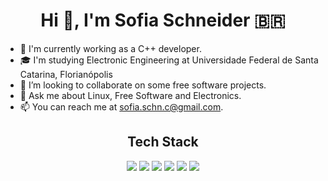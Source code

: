 <h1 align="center">Hi 👋, I'm Sofia Schneider 🇧🇷</h1>

- 💼 I'm currently working as a C++ developer.
- 🎓 I'm studying Electronic Engineering at Universidade Federal de Santa Catarina, Florianópolis
- 👯 I’m looking to collaborate on some free software projects.
- 💬 Ask me about Linux, Free Software and Electronics.
- 📫 You can reach me at sofia.schn.c@gmail.com.

<h2 align="center">Tech Stack</h2>
<p align="center">
  <a href="https://www.javascript.com"><img src="https://img.shields.io/badge/JavaScript-323330?style=for-the-badge&logo=javascript&logoColor=F7DF1E" /></a>
  <a href="https://www.typescriptlang.org"><img src="https://img.shields.io/badge/TypeScript-007ACC?style=for-the-badge&logo=typescript&logoColor=white" /></a>
  <a href="https://reactnative.dev"><img src="https://img.shields.io/badge/React_Native-20232A?style=for-the-badge&logo=react&logoColor=61DAFB" /></a>
  <a href="https://www.arduino.cc"><img src="https://img.shields.io/badge/Arduino-00979D?style=for-the-badge&logo=arduino&logoColor=white" /></a>
  <a href="https://archlinux.org"><img src="https://img.shields.io/badge/Arch_Linux-1793D1?style=for-the-badge&logo=arch-linux&logoColor=white" /></a>
  <a href="https://isocpp.org"><img src="https://img.shields.io/badge/C++-00599C?style=for-the-badge&logo=C%2B%2B&logoColor=white" /></a>
</p>
